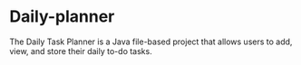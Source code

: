 # Daily-planner
The Daily Task Planner is a Java file-based project that allows users to add, view, and store their daily to-do tasks.
